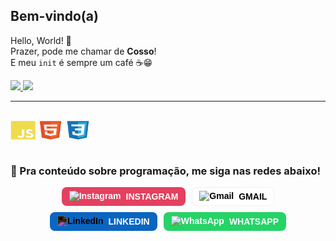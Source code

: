 ## Bem-vindo(a)   

Hello, World! 👋  
Prazer, pode me chamar de **Cosso**!  
E meu `init` é sempre um café ☕😁  

<div>
  <a href="https://github.com/biel-cosso">
<img height="180em" src="https://github-readme-stats.vercel.app/api?username=biel-cosso&show_icons=true&theme=tokyonight&include_all_commits=true&count_private=true&v=2"/>
<img height="180em" src="https://github-readme-stats.vercel.app/api/top-langs/?username=biel-cosso&layout=compact&langs_count=10&cache_seconds=3600&theme=tokyonight&v=2"/>

  </a>
</div>

---

<div style="display: inline_block"><br>
  <img align="center" alt="Js" height="30" width="40" src="https://raw.githubusercontent.com/devicons/devicon/master/icons/javascript/javascript-plain.svg">
  <img align="center" alt="HTML" height="30" width="40" src="https://raw.githubusercontent.com/devicons/devicon/master/icons/html5/html5-original.svg">
  <img align="center" alt="CSS" height="30" width="40" src="https://raw.githubusercontent.com/devicons/devicon/master/icons/css3/css3-original.svg">
</div>

<br>

### 📌 Pra conteúdo sobre programação, me siga nas redes abaixo!

<!-- Redes sociais com ícones oficiais, sem gaps -->
<div align="center" style="display:flex; gap:10px; justify-content:center; align-items:center; flex-wrap:wrap;">

  <!-- Instagram -->
  <a href="https://instagram.com/bielcosso" target="_blank" style="text-decoration:none; display:inline-flex; align-items:center; gap:8px; padding:6px 12px; border-radius:8px; background:#E4405F; color:white; font-weight:700; font-family:Arial, sans-serif;">
    <img src="https://raw.githubusercontent.com/devicons/devicon/master/icons/instagram/instagram-original.svg" alt="Instagram" style="height:18px; display:block;">
    <span style="line-height:1;">INSTAGRAM</span>
  </a>

  <!-- Gmail (ícone multicolorido) -->
  <a href="mailto:cosso.gabriel@gmail.com" target="_blank" rel="noopener noreferrer" style="text-decoration:none; display:inline-flex; align-items:center; gap:8px; padding:6px 12px; border-radius:8px; background:#ffffff; color:#000; font-weight:700; font-family:Arial, sans-serif; box-shadow: 0 0 0 1px rgba(0,0,0,0.06) inset;">
    <!-- ícone multicolorido do Gmail -->
    <img src="https://upload.wikimedia.org/wikipedia/commons/4/4e/Gmail_Icon.png" alt="Gmail" style="height:18px; display:block;">
    <span style="line-height:1; color:#000;">GMAIL</span>
  </a>

  <!-- LinkedIn -->
  <a href="https://www.linkedin.com/in/gabriel-cosso/" target="_blank" style="text-decoration:none; display:inline-flex; align-items:center; gap:8px; padding:6px 12px; border-radius:8px; background:#0A66C2; color:white; font-weight:700; font-family:Arial, sans-serif;">
    <img src="https://upload.wikimedia.org/wikipedia/commons/0/01/LinkedIn_Logo.svg" alt="LinkedIn" style="height:18px; display:block; filter: invert(1) brightness(100%);">
    <span style="line-height:1;">LINKEDIN</span>
  </a>

  <!-- WhatsApp -->
  <a href="https://wa.me/5532998334322" target="_blank" style="text-decoration:none; display:inline-flex; align-items:center; gap:8px; padding:6px 12px; border-radius:8px; background:#25D366; color:white; font-weight:700; font-family:Arial, sans-serif;">
    <img src="https://raw.githubusercontent.com/devicons/devicon/master/icons/whatsapp/whatsapp-original.svg" alt="WhatsApp" style="height:18px; display:block;">
    <span style="line-height:1;">WHATSAPP</span>
  </a>

</div>
